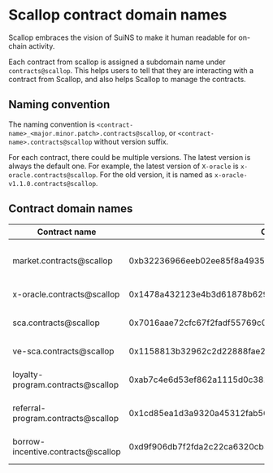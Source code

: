 # Scallop contract domain names

Scallop embraces the vision of SuiNS to make it human readable for on-chain activity.

Each contract from scallop is assigned a subdomain name under `contracts@scallop`. This helps users to tell that they are interacting with a contract from Scallop, and also helps Scallop to manage the contracts.

## Naming convention

The naming convention is `<contract-name>_<major.minor.patch>.contracts@scallop`, or `<contract-name>.contracts@scallop` without version suffix.

For each contract, there could be multiple versions. The latest version is always the default one. For example, the latest version of `X-oracle` is `x-oracle.contracts@scallop`. For the old version, it is named as `x-oracle-v1.1.0.contracts@scallop`.

## Contract domain names

| Contract name                      | Contract address                                                 | description                             |
|------------------------------------|------------------------------------------------------------------|-----------------------------------------|
| market.contracts@scallop           | 0xb32236966eeb02ee85f8a49352f3dda0082433e94a0536ebe354ce911393f497 | Money market for lending and borrowing  |
| x-oracle.contracts@scallop         | 0x1478a432123e4b3d61878b629f2c692969fdb375644f1251cd278a4b1e7d7cd6 | X-oracle contract                       |
| sca.contracts@scallop              | 0x7016aae72cfc67f2fadf55769c0a7dd54291a583b63051a5ed71081cce836ac6 | Token contract of SCA                   |
| ve-sca.contracts@scallop           | 0x1158813b32962c2d22888fae257d5f2365b03631f0cd5d5b912ccdf51ff4e2f2 | VeSCA contract                          |
| loyalty-program.contracts@scallop  | 0xab7c4e6d53ef862a1115d0c381fd33e05f9c206b79f322a54990b1e8c2fe3446 | VeSCA loyalty program                   |
| referral-program.contracts@scallop | 0x1cd85ea1d3a9320a45312fab5649c97121f9d7f441a1ffcd026506c853442249 | Scallop referral program                |
| borrow-incentive.contracts@scallop | 0xd9f906db7f2fda2c22ca6320cb302f390939f16b5df60907f5237ce0b6d6eb56 | Borrow incentive contract               |
